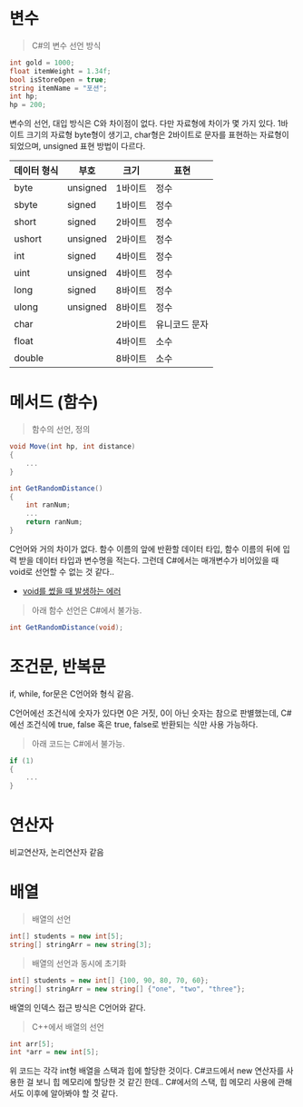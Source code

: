 # 변수

> C#의 변수 선언 방식
> 

```csharp
int gold = 1000;
float itemWeight = 1.34f;
bool isStoreOpen = true;
string itemName = "포션";
int hp;
hp = 200;
```

변수의 선언, 대입 방식은 C와 차이점이 없다. 다만 자료형에 차이가 몇 가지 있다. 1바이트 크기의 자료형 byte형이 생기고, char형은 2바이트로 문자를 표현하는 자료형이 되었으며, unsigned 표현 방법이 다르다.

| 데이터 형식 | 부호 | 크기 | 표현 |
| --- | --- | --- | --- |
| byte | unsigned | 1바이트 | 정수 |
| sbyte | signed | 1바이트 | 정수 |
| short | signed | 2바이트 | 정수 |
| ushort | unsigned | 2바이트 | 정수 |
| int | signed | 4바이트 | 정수 |
| uint | unsigned | 4바이트 | 정수 |
| long | signed | 8바이트 | 정수 |
| ulong | unsigned | 8바이트 | 정수 |
| char |  | 2바이트 | 유니코드 문자 |
| float |  | 4바이트 | 소수 |
| double |  | 8바이트 | 소수 |

# 메서드 (함수)

> 함수의 선언, 정의
> 

```csharp
void Move(int hp, int distance)
{
	...
}

int GetRandomDistance()
{
	int ranNum;
	...
	return ranNum;
}
```

C언어와 거의 차이가 없다. 함수 이름의 앞에 반환할 데이터 타입, 함수 이름의 뒤에 입력 받을 데이터 타입과 변수명을 적는다. 그런데 C#에서는 매개변수가 비어있을 때 void로 선언할 수 없는 것 같다..

- [void를 썼을 때 발생하는 에러](https://docs.microsoft.com/en-us/dotnet/csharp/misc/cs1536?f1url=%3FappId%3Droslyn%26k%3Dk(CS1536))

> 아래 함수 선언은 C#에서 불가능.
> 

```csharp
int GetRandomDistance(void);
```

# 조건문, 반복문

if, while, for문은 C언어와 형식 같음.

C언어에선 조건식에 숫자가 있다면 0은 거짓, 0이 아닌 숫자는 참으로 판별했는데, C#에선 조건식에 true, false 혹은 true, false로 반환되는 식만 사용 가능하다.

> 아래 코드는 C#에서 불가능.
> 

```csharp
if (1)
{
	...
}
```

# 연산자

비교연산자, 논리연산자 같음

# 배열

> 배열의 선언
> 

```csharp
int[] students = new int[5];
string[] stringArr = new string[3];
```

> 배열의 선언과 동시에 초기화
> 

```csharp
int[] students = new int[] {100, 90, 80, 70, 60};
string[] stringArr = new string[] {"one", "two", "three"};
```

배열의 인덱스 접근 방식은 C언어와 같다.

> C++에서 배열의 선언
> 

```csharp
int arr[5];
int *arr = new int[5];
```

위 코드는 각각 int형 배열을 스택과 힙에 할당한 것이다. C#코드에서 new 연산자를 사용한 걸 보니 힙 메모리에 할당한 것 같긴 한데.. C#에서의 스택, 힙 메모리 사용에 관해서도 이후에 알아봐야 할 것 같다.